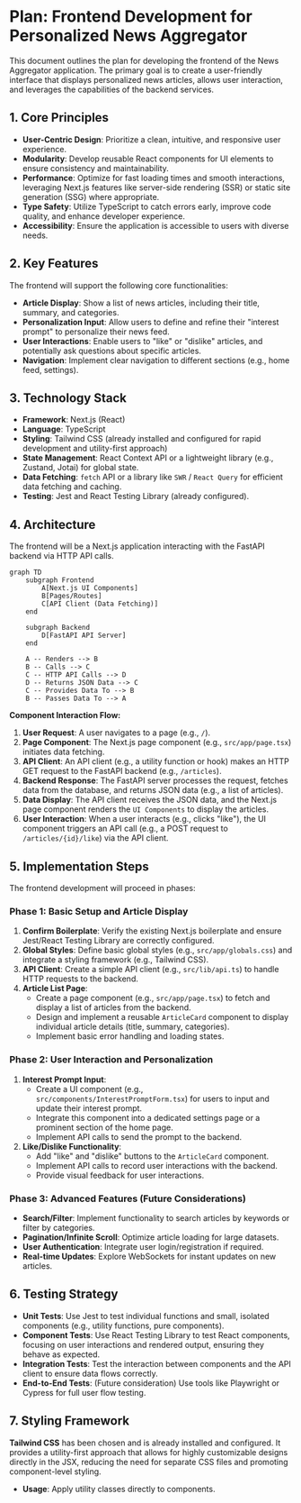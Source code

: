 # Plan: Frontend Development for Personalized News Aggregator

This document outlines the plan for developing the frontend of the News Aggregator application. The primary goal is to create a user-friendly interface that displays personalized news articles, allows user interaction, and leverages the capabilities of the backend services.

## 1. Core Principles

*   **User-Centric Design**: Prioritize a clean, intuitive, and responsive user experience.
*   **Modularity**: Develop reusable React components for UI elements to ensure consistency and maintainability.
*   **Performance**: Optimize for fast loading times and smooth interactions, leveraging Next.js features like server-side rendering (SSR) or static site generation (SSG) where appropriate.
*   **Type Safety**: Utilize TypeScript to catch errors early, improve code quality, and enhance developer experience.
*   **Accessibility**: Ensure the application is accessible to users with diverse needs.

## 2. Key Features

The frontend will support the following core functionalities:

*   **Article Display**: Show a list of news articles, including their title, summary, and categories.
*   **Personalization Input**: Allow users to define and refine their "interest prompt" to personalize their news feed.
*   **User Interactions**: Enable users to "like" or "dislike" articles, and potentially ask questions about specific articles.
*   **Navigation**: Implement clear navigation to different sections (e.g., home feed, settings).

## 3. Technology Stack

*   **Framework**: Next.js (React)
*   **Language**: TypeScript
*   **Styling**: Tailwind CSS (already installed and configured for rapid development and utility-first approach)
*   **State Management**: React Context API or a lightweight library (e.g., Zustand, Jotai) for global state.
*   **Data Fetching**: `fetch` API or a library like `SWR` / `React Query` for efficient data fetching and caching.
*   **Testing**: Jest and React Testing Library (already configured).

## 4. Architecture

The frontend will be a Next.js application interacting with the FastAPI backend via HTTP API calls.

```mermaid
graph TD
    subgraph Frontend
        A[Next.js UI Components]
        B[Pages/Routes]
        C[API Client (Data Fetching)]
    end

    subgraph Backend
        D[FastAPI API Server]
    end

    A -- Renders --> B
    B -- Calls --> C
    C -- HTTP API Calls --> D
    D -- Returns JSON Data --> C
    C -- Provides Data To --> B
    B -- Passes Data To --> A
```

**Component Interaction Flow:**

1.  **User Request**: A user navigates to a page (e.g., `/`).
2.  **Page Component**: The Next.js page component (e.g., `src/app/page.tsx`) initiates data fetching.
3.  **API Client**: An API client (e.g., a utility function or hook) makes an HTTP GET request to the FastAPI backend (e.g., `/articles`).
4.  **Backend Response**: The FastAPI server processes the request, fetches data from the database, and returns JSON data (e.g., a list of articles).
5.  **Data Display**: The API client receives the JSON data, and the Next.js page component renders the `UI Components` to display the articles.
6.  **User Interaction**: When a user interacts (e.g., clicks "like"), the UI component triggers an API call (e.g., a POST request to `/articles/{id}/like`) via the API client.

## 5. Implementation Steps

The frontend development will proceed in phases:

### Phase 1: Basic Setup and Article Display

1.  **Confirm Boilerplate**: Verify the existing Next.js boilerplate and ensure Jest/React Testing Library are correctly configured.
2.  **Global Styles**: Define basic global styles (e.g., `src/app/globals.css`) and integrate a styling framework (e.g., Tailwind CSS).
3.  **API Client**: Create a simple API client (e.g., `src/lib/api.ts`) to handle HTTP requests to the backend.
4.  **Article List Page**:
    *   Create a page component (e.g., `src/app/page.tsx`) to fetch and display a list of articles from the backend.
    *   Design and implement a reusable `ArticleCard` component to display individual article details (title, summary, categories).
    *   Implement basic error handling and loading states.

### Phase 2: User Interaction and Personalization

1.  **Interest Prompt Input**:
    *   Create a UI component (e.g., `src/components/InterestPromptForm.tsx`) for users to input and update their interest prompt.
    *   Integrate this component into a dedicated settings page or a prominent section of the home page.
    *   Implement API calls to send the prompt to the backend.
2.  **Like/Dislike Functionality**:
    *   Add "like" and "dislike" buttons to the `ArticleCard` component.
    *   Implement API calls to record user interactions with the backend.
    *   Provide visual feedback for user interactions.

### Phase 3: Advanced Features (Future Considerations)

*   **Search/Filter**: Implement functionality to search articles by keywords or filter by categories.
*   **Pagination/Infinite Scroll**: Optimize article loading for large datasets.
*   **User Authentication**: Integrate user login/registration if required.
*   **Real-time Updates**: Explore WebSockets for instant updates on new articles.

## 6. Testing Strategy

*   **Unit Tests**: Use Jest to test individual functions and small, isolated components (e.g., utility functions, pure components).
*   **Component Tests**: Use React Testing Library to test React components, focusing on user interactions and rendered output, ensuring they behave as expected.
*   **Integration Tests**: Test the interaction between components and the API client to ensure data flows correctly.
*   **End-to-End Tests**: (Future consideration) Use tools like Playwright or Cypress for full user flow testing.

## 7. Styling Framework

**Tailwind CSS** has been chosen and is already installed and configured. It provides a utility-first approach that allows for highly customizable designs directly in the JSX, reducing the need for separate CSS files and promoting component-level styling.

*   **Usage**: Apply utility classes directly to components.